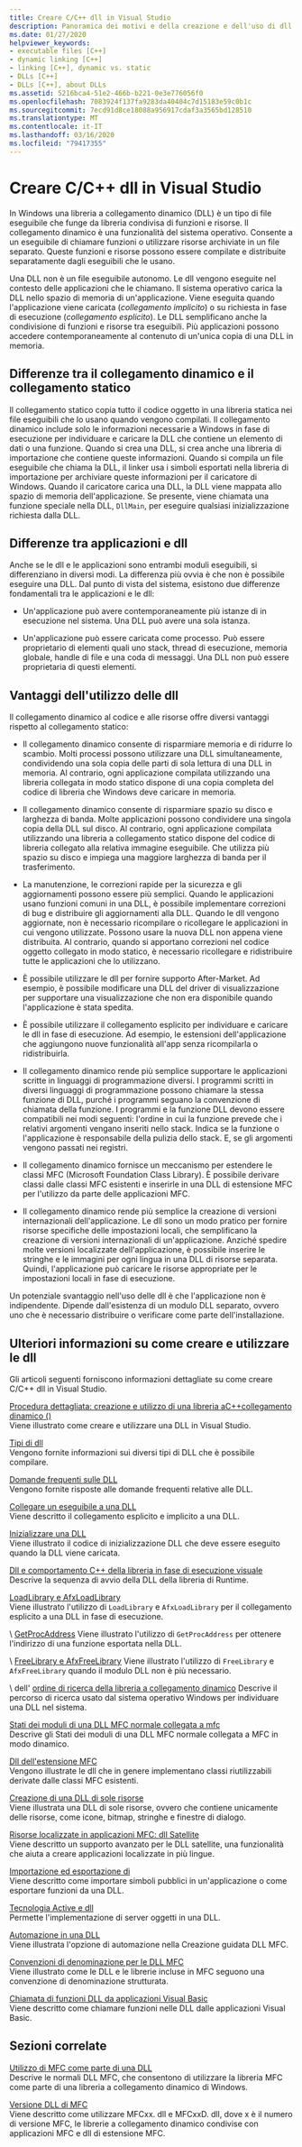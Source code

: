 ```yaml
---
title: Creare C/C++ dll in Visual Studio
description: Panoramica dei motivi e della creazione e dell'uso di dll con C++ in Visual Studio.
ms.date: 01/27/2020
helpviewer_keywords:
- executable files [C++]
- dynamic linking [C++]
- linking [C++], dynamic vs. static
- DLLs [C++]
- DLLs [C++], about DLLs
ms.assetid: 5216bca4-51e2-466b-b221-0e3e776056f0
ms.openlocfilehash: 7083924f137fa9283da40404c7d15183e59c0b1c
ms.sourcegitcommit: 7ecd91d8ce18088a956917cdaf3a3565bd128510
ms.translationtype: MT
ms.contentlocale: it-IT
ms.lasthandoff: 03/16/2020
ms.locfileid: "79417355"
---
```

# <a name="create-cc-dlls-in-visual-studio"></a>Creare C/C++ dll in Visual Studio

In Windows una libreria a collegamento dinamico (DLL) è un tipo di file eseguibile che funge da libreria condivisa di funzioni e risorse. Il collegamento dinamico è una funzionalità del sistema operativo. Consente a un eseguibile di chiamare funzioni o utilizzare risorse archiviate in un file separato. Queste funzioni e risorse possono essere compilate e distribuite separatamente dagli eseguibili che le usano.

Una DLL non è un file eseguibile autonomo. Le dll vengono eseguite nel contesto delle applicazioni che le chiamano. Il sistema operativo carica la DLL nello spazio di memoria di un'applicazione. Viene eseguita quando l'applicazione viene caricata (*collegamento implicito*) o su richiesta in fase di esecuzione (*collegamento esplicito*). Le DLL semplificano anche la condivisione di funzioni e risorse tra eseguibili. Più applicazioni possono accedere contemporaneamente al contenuto di un'unica copia di una DLL in memoria.

## <a name="differences-between-dynamic-linking-and-static-linking"></a>Differenze tra il collegamento dinamico e il collegamento statico

Il collegamento statico copia tutto il codice oggetto in una libreria statica nei file eseguibili che lo usano quando vengono compilati. Il collegamento dinamico include solo le informazioni necessarie a Windows in fase di esecuzione per individuare e caricare la DLL che contiene un elemento di dati o una funzione. Quando si crea una DLL, si crea anche una libreria di importazione che contiene queste informazioni. Quando si compila un file eseguibile che chiama la DLL, il linker usa i simboli esportati nella libreria di importazione per archiviare queste informazioni per il caricatore di Windows. Quando il caricatore carica una DLL, la DLL viene mappata allo spazio di memoria dell'applicazione. Se presente, viene chiamata una funzione speciale nella DLL, `DllMain`, per eseguire qualsiasi inizializzazione richiesta dalla DLL.

<a name="differences-between-applications-and-dlls"></a>

## <a name="differences-between-applications-and-dlls"></a>Differenze tra applicazioni e dll

Anche se le dll e le applicazioni sono entrambi moduli eseguibili, si differenziano in diversi modi. La differenza più ovvia è che non è possibile eseguire una DLL. Dal punto di vista del sistema, esistono due differenze fondamentali tra le applicazioni e le dll:

- Un'applicazione può avere contemporaneamente più istanze di in esecuzione nel sistema. Una DLL può avere una sola istanza.

- Un'applicazione può essere caricata come processo. Può essere proprietario di elementi quali uno stack, thread di esecuzione, memoria globale, handle di file e una coda di messaggi. Una DLL non può essere proprietaria di questi elementi.

<a name="advantages-of-using-dlls"></a>

## <a name="advantages-of-using-dlls"></a>Vantaggi dell'utilizzo delle dll

Il collegamento dinamico al codice e alle risorse offre diversi vantaggi rispetto al collegamento statico:

- Il collegamento dinamico consente di risparmiare memoria e di ridurre lo scambio. Molti processi possono utilizzare una DLL simultaneamente, condividendo una sola copia delle parti di sola lettura di una DLL in memoria. Al contrario, ogni applicazione compilata utilizzando una libreria collegata in modo statico dispone di una copia completa del codice di libreria che Windows deve caricare in memoria.

- Il collegamento dinamico consente di risparmiare spazio su disco e larghezza di banda. Molte applicazioni possono condividere una singola copia della DLL sul disco. Al contrario, ogni applicazione compilata utilizzando una libreria a collegamento statico dispone del codice di libreria collegato alla relativa immagine eseguibile. Che utilizza più spazio su disco e impiega una maggiore larghezza di banda per il trasferimento.

- La manutenzione, le correzioni rapide per la sicurezza e gli aggiornamenti possono essere più semplici. Quando le applicazioni usano funzioni comuni in una DLL, è possibile implementare correzioni di bug e distribuire gli aggiornamenti alla DLL. Quando le dll vengono aggiornate, non è necessario ricompilare o ricollegare le applicazioni in cui vengono utilizzate. Possono usare la nuova DLL non appena viene distribuita. Al contrario, quando si apportano correzioni nel codice oggetto collegato in modo statico, è necessario ricollegare e ridistribuire tutte le applicazioni che lo utilizzano.

- È possibile utilizzare le dll per fornire supporto After-Market. Ad esempio, è possibile modificare una DLL del driver di visualizzazione per supportare una visualizzazione che non era disponibile quando l'applicazione è stata spedita.

- È possibile utilizzare il collegamento esplicito per individuare e caricare le dll in fase di esecuzione. Ad esempio, le estensioni dell'applicazione che aggiungono nuove funzionalità all'app senza ricompilarla o ridistribuirla.

- Il collegamento dinamico rende più semplice supportare le applicazioni scritte in linguaggi di programmazione diversi. I programmi scritti in diversi linguaggi di programmazione possono chiamare la stessa funzione di DLL, purché i programmi seguano la convenzione di chiamata della funzione. I programmi e la funzione DLL devono essere compatibili nei modi seguenti: l'ordine in cui la funzione prevede che i relativi argomenti vengano inseriti nello stack. Indica se la funzione o l'applicazione è responsabile della pulizia dello stack. E, se gli argomenti vengono passati nei registri.

- Il collegamento dinamico fornisce un meccanismo per estendere le classi MFC (Microsoft Foundation Class Library). È possibile derivare classi dalle classi MFC esistenti e inserirle in una DLL di estensione MFC per l'utilizzo da parte delle applicazioni MFC.

- Il collegamento dinamico rende più semplice la creazione di versioni internazionali dell'applicazione. Le dll sono un modo pratico per fornire risorse specifiche delle impostazioni locali, che semplificano la creazione di versioni internazionali di un'applicazione. Anziché spedire molte versioni localizzate dell'applicazione, è possibile inserire le stringhe e le immagini per ogni lingua in una DLL di risorse separata. Quindi, l'applicazione può caricare le risorse appropriate per le impostazioni locali in fase di esecuzione.

Un potenziale svantaggio nell'uso delle dll è che l'applicazione non è indipendente. Dipende dall'esistenza di un modulo DLL separato, ovvero uno che è necessario distribuire o verificare come parte dell'installazione.

## <a name="more-information-on-how-to-create-and-use-dlls"></a>Ulteriori informazioni su come creare e utilizzare le dll

Gli articoli seguenti forniscono informazioni dettagliate su come creare C/C++ dll in Visual Studio.

[Procedura dettagliata: creazione e utilizzo di una libreria aC++collegamento dinamico ()](walkthrough-creating-and-using-a-dynamic-link-library-cpp.md)\
Viene illustrato come creare e utilizzare una DLL in Visual Studio.

[Tipi di dll](kinds-of-dlls.md)\
Vengono fornite informazioni sui diversi tipi di DLL che è possibile compilare.

[Domande frequenti sulle DLL](dll-frequently-asked-questions.md)\
Vengono fornite risposte alle domande frequenti relative alle DLL.

[Collegare un eseguibile a una DLL](linking-an-executable-to-a-dll.md)\
Viene descritto il collegamento esplicito e implicito a una DLL.

[Inizializzare una DLL](run-time-library-behavior.md#initializing-a-dll)\
Viene illustrato il codice di inizializzazione DLL che deve essere eseguito quando la DLL viene caricata.

[Dll e comportamento C++ della libreria in fase di esecuzione visuale](run-time-library-behavior.md)\
Descrive la sequenza di avvio della DLL della libreria di Runtime.

[LoadLibrary e AfxLoadLibrary](loadlibrary-and-afxloadlibrary.md)\
Viene illustrato l'utilizzo di `LoadLibrary` e `AfxLoadLibrary` per il collegamento esplicito a una DLL in fase di esecuzione.

\ [GetProcAddress](getprocaddress.md)
Viene illustrato l'utilizzo di `GetProcAddress` per ottenere l'indirizzo di una funzione esportata nella DLL.

\ [FreeLibrary e AfxFreeLibrary](freelibrary-and-afxfreelibrary.md)
Viene illustrato l'utilizzo di `FreeLibrary` e `AfxFreeLibrary` quando il modulo DLL non è più necessario.

\ dell' [ordine di ricerca della libreria a collegamento dinamico](/windows/win32/Dlls/dynamic-link-library-search-order)
Descrive il percorso di ricerca usato dal sistema operativo Windows per individuare una DLL nel sistema.

[Stati dei moduli di una DLL MFC normale collegata a mfc](module-states-of-a-regular-dll-dynamically-linked-to-mfc.md)\
Descrive gli Stati dei moduli di una DLL MFC normale collegata a MFC in modo dinamico.

[Dll dell'estensione MFC](extension-dlls-overview.md)\
Vengono illustrate le dll che in genere implementano classi riutilizzabili derivate dalle classi MFC esistenti.

[Creazione di una DLL di sole risorse](creating-a-resource-only-dll.md)\
Viene illustrata una DLL di sole risorse, ovvero che contiene unicamente delle risorse, come icone, bitmap, stringhe e finestre di dialogo.

[Risorse localizzate in applicazioni MFC: dll Satellite](localized-resources-in-mfc-applications-satellite-dlls.md)\
Viene descritto un supporto avanzato per le DLL satellite, una funzionalità che aiuta a creare applicazioni localizzate in più lingue.

[Importazione ed esportazione di](importing-and-exporting.md)\
Viene descritto come importare simboli pubblici in un'applicazione o come esportare funzioni da una DLL.

[Tecnologia Active e dll](active-technology-and-dlls.md)\
Permette l'implementazione di server oggetti in una DLL.

[Automazione in una DLL](automation-in-a-dll.md)\
Viene illustrata l'opzione di automazione nella Creazione guidata DLL MFC.

[Convenzioni di denominazione per le DLL MFC](../mfc/mfc-library-versions.md#mfc-static-library-naming-conventions)\
Viene illustrato come le DLL e le librerie incluse in MFC seguono una convenzione di denominazione strutturata.

[Chiamata di funzioni DLL da applicazioni Visual Basic](calling-dll-functions-from-visual-basic-applications.md)\
Viene descritto come chiamare funzioni nelle DLL dalle applicazioni Visual Basic.

## <a name="related-sections"></a>Sezioni correlate

[Utilizzo di MFC come parte di una DLL](../mfc/tn011-using-mfc-as-part-of-a-dll.md)\
Descrive le normali DLL MFC, che consentono di utilizzare la libreria MFC come parte di una libreria a collegamento dinamico di Windows.

[Versione DLL di MFC](../mfc/tn033-dll-version-of-mfc.md)\
Viene descritto come utilizzare MFCxx. dll e MFCxxD. dll, dove x è il numero di versione MFC, le librerie a collegamento dinamico condivise con applicazioni MFC e dll di estensione MFC.
